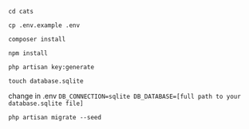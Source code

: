 

`cd cats`

`cp .env.example .env`

`composer install`

`npm install`

`php artisan key:generate`

`touch database.sqlite`

change in .env
`
DB_CONNECTION=sqlite
DB_DATABASE=[full path to your database.sqlite file]
`

`php artisan migrate --seed`

